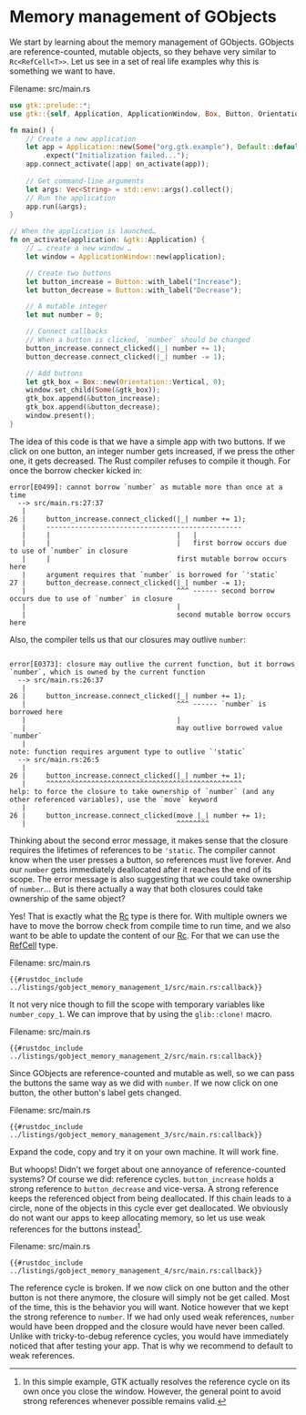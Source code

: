 # Memory management of GObjects

We start by learning about the memory management of GObjects.
GObjects are reference-counted, mutable objects, so they behave very similar to `Rc<RefCell<T>>`.
Let us see in a set of real life examples why this is something we want to have.

<span class="filename">Filename: src/main.rs</span>

```rust ,no_run,compile_fail
use gtk::prelude::*;
use gtk::{self, Application, ApplicationWindow, Box, Button, Orientation};

fn main() {
    // Create a new application
    let app = Application::new(Some("org.gtk.example"), Default::default())
        .expect("Initialization failed...");
    app.connect_activate(|app| on_activate(app));
    
    // Get command-line arguments
    let args: Vec<String> = std::env::args().collect();
    // Run the application
    app.run(&args);
}

// When the application is launched…
fn on_activate(application: &gtk::Application) {
    // … create a new window …
    let window = ApplicationWindow::new(application);

    // Create two buttons
    let button_increase = Button::with_label("Increase");
    let button_decrease = Button::with_label("Decrease");

    // A mutable integer
    let mut number = 0;

    // Connect callbacks
    // When a button is clicked, `number` should be changed
    button_increase.connect_clicked(|_| number += 1);
    button_decrease.connect_clicked(|_| number -= 1);

    // Add buttons
    let gtk_box = Box::new(Orientation::Vertical, 0);
    window.set_child(Some(&gtk_box));
    gtk_box.append(&button_increase);
    gtk_box.append(&button_decrease);
    window.present();
}
```
The idea of this code is that we have a simple app with two buttons.
If we click on one button, an integer number gets increased, if we press the other one, it gets decreased.
The Rust compiler refuses to compile it though.
For once the borrow checker kicked in:
```console
error[E0499]: cannot borrow `number` as mutable more than once at a time
  --> src/main.rs:27:37
   |
26 |     button_increase.connect_clicked(|_| number += 1);
   |     ------------------------------------------------
   |     |                               |   |
   |     |                               |   first borrow occurs due to use of `number` in closure
   |     |                               first mutable borrow occurs here
   |     argument requires that `number` is borrowed for `'static`
27 |     button_decrease.connect_clicked(|_| number -= 1);
   |                                     ^^^ ------ second borrow occurs due to use of `number` in closure
   |                                     |
   |                                     second mutable borrow occurs here
```
Also, the compiler tells us that our closures may outlive `number`:
```console

error[E0373]: closure may outlive the current function, but it borrows `number`, which is owned by the current function
  --> src/main.rs:26:37
   |
26 |     button_increase.connect_clicked(|_| number += 1);
   |                                     ^^^ ------ `number` is borrowed here
   |                                     |
   |                                     may outlive borrowed value `number`
   |
note: function requires argument type to outlive `'static`
  --> src/main.rs:26:5
   |
26 |     button_increase.connect_clicked(|_| number += 1);
   |     ^^^^^^^^^^^^^^^^^^^^^^^^^^^^^^^^^^^^^^^^^^^^^^^^
help: to force the closure to take ownership of `number` (and any other referenced variables), use the `move` keyword
   |
26 |     button_increase.connect_clicked(move |_| number += 1);
   |                                     ^^^^^^^^
```
Thinking about the second error message, it makes sense that the closure requires the lifetimes of references to be `'static`.
The compiler cannot know when the user presses a button, so references must live forever.
And our `number` gets immediately deallocated after it reaches the end of its scope.
The error message is also suggesting that we could take ownership of `number`... But is there actually a way that both closures could take ownership of the same object?

Yes! That is exactly what the [Rc](https://doc.rust-lang.org/std/rc/struct.Rc.html) type is there for.
With multiple owners we have to move the borrow check from compile time to run time, 
and we also want to be able to update the content of our [Rc](https://doc.rust-lang.org/std/rc/struct.Rc.html).
For that we can use the [RefCell](https://doc.rust-lang.org/std/cell/struct.RefCell.html) type.

<span class="filename">Filename: src/main.rs</span>

```rust,no_run
{{#rustdoc_include ../listings/gobject_memory_management_1/src/main.rs:callback}}

```

It not very nice though to fill the scope with temporary variables like `number_copy_1`.
We can improve that by using the `glib::clone!` macro.

<span class="filename">Filename: src/main.rs</span>

```rust,no_run
{{#rustdoc_include ../listings/gobject_memory_management_2/src/main.rs:callback}}
```

Since GObjects are reference-counted and mutable as well, so we can pass the buttons the same way as we did with `number`.
If we now click on one button, the other button's label gets changed.

<span class="filename">Filename: src/main.rs</span>

```rust,no_run
{{#rustdoc_include ../listings/gobject_memory_management_3/src/main.rs:callback}}
```
Expand the code, copy and try it on your own machine.
It will work fine.

But whoops!
Didn't we forget about one annoyance of reference-counted systems?
Of course we did: reference cycles.
`button_increase` holds a strong reference to `button_decrease` and vice-versa.
A strong reference keeps the referenced object from being deallocated.
If this chain leads to a circle, none of the objects in this cycle ever get deallocated.
We obviously do not want our apps to keep allocating memory, so let us use weak references for the buttons instead[^1].

<span class="filename">Filename: src/main.rs</span>

```rust,no_run
{{#rustdoc_include ../listings/gobject_memory_management_4/src/main.rs:callback}}
```

The reference cycle is broken.
If we now click on one button and the other button is not there anymore, the closure will simply not be get called.
Most of the time, this is the behavior you will want.
Notice however that we kept the strong reference to `number`.
If we had only used weak references, `number` would have been dropped and the closure would have never been called.
Unlike with tricky-to-debug reference cycles, you would have immediately noticed that after testing your app.
That is why we recommend to default to weak references.

[^1]: In this simple example, GTK actually resolves the reference cycle on its own once you close the window.
However, the general point to avoid strong references whenever possible remains valid.
